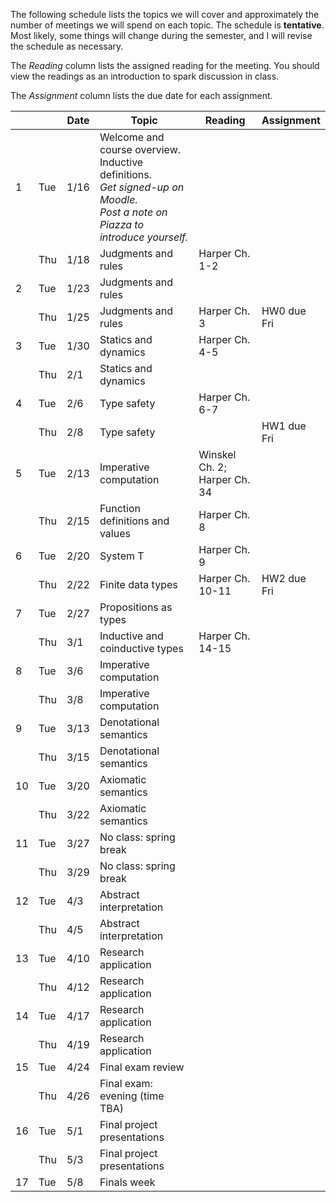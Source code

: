 The following schedule lists the topics we will cover and approximately the number of meetings we will spend on each topic. The schedule is **tentative**. Most likely, some things will change during the semester, and I will revise the schedule as necessary.

The _Reading_ column lists the assigned reading for the meeting. You should view the readings as an introduction to spark discussion in class.

The _Assignment_ column lists the due date for each assignment.

|  |  | Date | Topic | Reading | Assignment |
|----|-----|------|-------------------------------------------------------------------------------------------------------------------------------|------------------|-------------|
| 1 | Tue | 1/16 | Welcome and course overview. Inductive definitions.<br/>*Get signed-up on Moodle.*<br/>*Post a note on Piazza to introduce yourself.* |  |  |
|  | Thu | 1/18 | Judgments and rules | Harper Ch. 1-2 |  |
| 2 | Tue | 1/23 | Judgments and rules |  |  |
|  | Thu | 1/25 | Judgments and rules | Harper Ch. 3 | HW0 due Fri |
| 3 | Tue | 1/30 | Statics and dynamics | Harper Ch. 4-5 |  |
|  | Thu | 2/1 | Statics and dynamics |  |  |
| 4 | Tue | 2/6 | Type safety | Harper Ch. 6-7 |  |
|  | Thu | 2/8 | Type safety |  | HW1 due Fri |
| 5 | Tue | 2/13 | Imperative computation | Winskel Ch. 2; Harper Ch. 34 |  |
|  | Thu | 2/15 | Function definitions and values | Harper Ch. 8 |  |
| 6 | Tue | 2/20 | System T | Harper Ch. 9 |  |
|  | Thu | 2/22| Finite data types | Harper Ch. 10-11 | HW2 due Fri |
| 7 | Tue | 2/27 | Propositions as types |  |  |
|  | Thu | 3/1 | Inductive and coinductive types | Harper Ch. 14-15 |  |
| 8 | Tue | 3/6 | Imperative computation |  |  |
|  | Thu | 3/8 | Imperative computation |  |  |
| 9 | Tue | 3/13 | Denotational semantics |  |  |
|  | Thu | 3/15 | Denotational semantics |  |  |
| 10 | Tue | 3/20 | Axiomatic semantics |  |  |
|  | Thu | 3/22 | Axiomatic semantics |  |  |
| 11 | Tue | 3/27 | No class: spring break |  |  |
|  | Thu | 3/29 | No class: spring break |  |  |
| 12 | Tue | 4/3 | Abstract interpretation |  |  |
|  | Thu | 4/5 | Abstract interpretation |  |  |
| 13 | Tue | 4/10 | Research application |  |  |
|  | Thu | 4/12 | Research application |  |  |
| 14 | Tue | 4/17 | Research application |  |  |
|  | Thu | 4/19 | Research application |  |  |
| 15 | Tue | 4/24 | Final exam review |  |  |
|  | Thu | 4/26 | Final exam: evening (time TBA) |  |  |
| 16 | Tue | 5/1 | Final project presentations |  |  |
|  | Thu | 5/3 | Final project presentations |  |  |
| 17 | Tue | 5/8 | Finals week |  |  |
